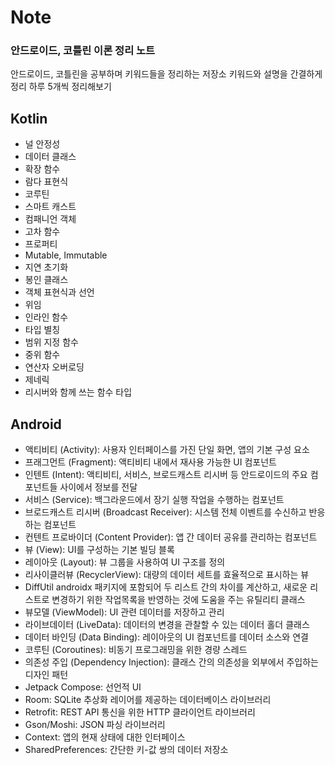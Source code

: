 # Note
### 안드로이드, 코틀린 이론 정리 노트
안드로이드, 코틀린을 공부하며 키워드들을 정리하는 저장소
키워드와 설명을 간결하게 정리
하루 5개씩 정리해보기


## Kotlin

- 널 안정성
- 데이터 클래스
- 확장 함수
- 람다 표현식
- 코루틴
- 스마트 캐스트
- 컴패니언 객체
- 고차 함수
- 프로퍼티
- Mutable, Immutable
- 지연 초기화
- 봉인 클래스
- 객체 표현식과 선언
- 위임
- 인라인 함수
- 타입 별칭
- 범위 지정 함수
- 중위 함수
- 연산자 오버로딩
- 제네릭
- 리시버와 함께 쓰는 함수 타입

## Android

- 액티비티 (Activity):
사용자 인터페이스를 가진 단일 화면, 앱의 기본 구성 요소
- 프래그먼트 (Fragment):
액티비티 내에서 재사용 가능한 UI 컴포넌트
- 인텐트 (Intent):
액티비티, 서비스, 브로드캐스트 리시버 등 안드로이드의 주요 컴포넌트들 사이에서 정보를 전달
- 서비스 (Service):
백그라운드에서 장기 실행 작업을 수행하는 컴포넌트
- 브로드캐스트 리시버 (Broadcast Receiver):
시스템 전체 이벤트를 수신하고 반응하는 컴포넌트
- 컨텐트 프로바이더 (Content Provider):
앱 간 데이터 공유를 관리하는 컴포넌트
- 뷰 (View):
UI를 구성하는 기본 빌딩 블록
- 레이아웃 (Layout):
뷰 그룹을 사용하여 UI 구조를 정의
- 리사이클러뷰 (RecyclerView):
대량의 데이터 세트를 효율적으로 표시하는 뷰
- DiffUtil
androidx 패키지에 포함되어 두 리스트 간의 차이를 계산하고, 새로운 리스트로 변경하기 위한 작업목록을 반영하는 것에 도움을 주는 유틸리티 클래스
- 뷰모델 (ViewModel):
UI 관련 데이터를 저장하고 관리
- 라이브데이터 (LiveData):
데이터의 변경을 관찰할 수 있는 데이터 홀더 클래스
- 데이터 바인딩 (Data Binding):
레이아웃의 UI 컴포넌트를 데이터 소스와 연결
- 코루틴 (Coroutines):
비동기 프로그래밍을 위한 경량 스레드
- 의존성 주입 (Dependency Injection):
클래스 간의 의존성을 외부에서 주입하는 디자인 패턴
- Jetpack Compose:
선언적 UI
- Room:
SQLite 추상화 레이어를 제공하는 데이터베이스 라이브러리
- Retrofit:
REST API 통신을 위한 HTTP 클라이언트 라이브러리
- Gson/Moshi:
JSON 파싱 라이브러리
- Context:
앱의 현재 상태에 대한 인터페이스
- SharedPreferences:
간단한 키-값 쌍의 데이터 저장소
